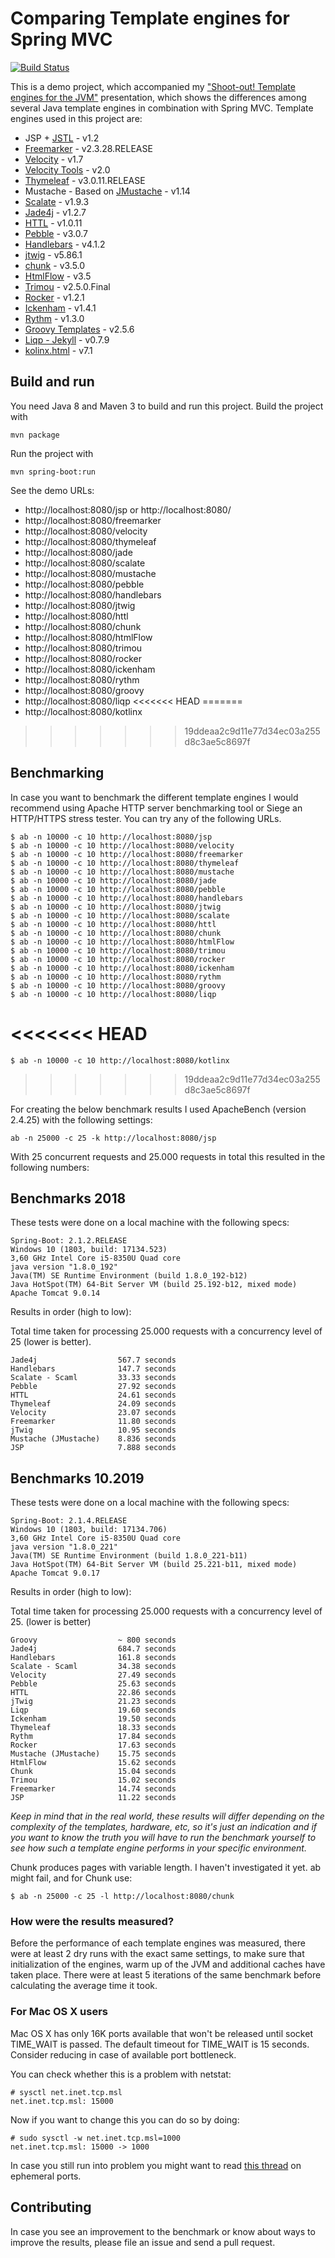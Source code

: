 # Comparing Template engines for Spring MVC

[![Build Status](https://travis-ci.org/jreijn/spring-comparing-template-engines.png?branch=master)](https://travis-ci.org/jreijn/spring-comparing-template-engines)

This is a demo project, which accompanied my ["Shoot-out! Template engines for the JVM"](http://www.slideshare.net/jreijn/comparing-templateenginesjvm) presentation, which shows the differences among several Java template engines in combination with Spring MVC. Template engines used in this project are:

* JSP + [JSTL](https://jstl.java.net/) - v1.2
* [Freemarker](http://www.freemarker.org/) - v2.3.28.RELEASE
* [Velocity](http://velocity.apache.org/) - v1.7
* [Velocity Tools](http://velocity.apache.org/tools/) - v2.0
* [Thymeleaf](http://www.thymeleaf.org/) - v3.0.11.RELEASE
* Mustache - Based on [JMustache](https://github.com/samskivert/jmustache) - v1.14
* [Scalate](http://scalate.fusesource.org/)  - v1.9.3
* [Jade4j](https://github.com/neuland/jade4j) - v1.2.7
* [HTTL](http://httl.github.io/en/) - v1.0.11
* [Pebble](https://pebbletemplates.io/) - v3.0.7
* [Handlebars](http://jknack.github.io/handlebars.java/) - v4.1.2
* [jtwig](http://jtwig.org/) - v5.86.1
* [chunk](http://www.x5software.com/chunk/) - v3.5.0
* [HtmlFlow](https://github.com/xmlet/HtmlFlow/) - v3.5
* [Trimou](http://trimou.org/) - v2.5.0.Final
* [Rocker](https://github.com/fizzed/rocker/) - v1.2.1
* [Ickenham](https://github.com/enpassant/ickenham) - v1.4.1
* [Rythm](http://rythmengine.org/) - v1.3.0
* [Groovy Templates](https://groovy.apache.org/) - v2.5.6
* [Liqp - Jekyll](https://github.com/bkiers/Liqp) - v0.7.9
* [kolinx.html](https://github.com/Kotlin/kotlinx.html) - v7.1

## Build and run
You need Java 8 and Maven 3 to build and run this project.
Build the project with

    mvn package

Run the project with

    mvn spring-boot:run

See the demo URLs:

  - http://localhost:8080/jsp or http://localhost:8080/
  - http://localhost:8080/freemarker
  - http://localhost:8080/velocity
  - http://localhost:8080/thymeleaf
  - http://localhost:8080/jade
  - http://localhost:8080/scalate
  - http://localhost:8080/mustache
  - http://localhost:8080/pebble
  - http://localhost:8080/handlebars
  - http://localhost:8080/jtwig
  - http://localhost:8080/httl  
  - http://localhost:8080/chunk
  - http://localhost:8080/htmlFlow
  - http://localhost:8080/trimou
  - http://localhost:8080/rocker
  - http://localhost:8080/ickenham
  - http://localhost:8080/rythm
  - http://localhost:8080/groovy
  - http://localhost:8080/liqp
<<<<<<< HEAD
=======
  - http://localhost:8080/kotlinx
>>>>>>> 19ddeaa2c9d11e77d34ec03a255d8c3ae5c8697f

## Benchmarking

In case you want to benchmark the different template engines I would recommend using Apache HTTP server benchmarking tool or Siege an HTTP/HTTPS stress tester.
You can try any of the following URLs.

    $ ab -n 10000 -c 10 http://localhost:8080/jsp
    $ ab -n 10000 -c 10 http://localhost:8080/velocity
    $ ab -n 10000 -c 10 http://localhost:8080/freemarker
    $ ab -n 10000 -c 10 http://localhost:8080/thymeleaf
    $ ab -n 10000 -c 10 http://localhost:8080/mustache
    $ ab -n 10000 -c 10 http://localhost:8080/jade
    $ ab -n 10000 -c 10 http://localhost:8080/pebble
    $ ab -n 10000 -c 10 http://localhost:8080/handlebars
    $ ab -n 10000 -c 10 http://localhost:8080/jtwig
    $ ab -n 10000 -c 10 http://localhost:8080/scalate
    $ ab -n 10000 -c 10 http://localhost:8080/httl
    $ ab -n 10000 -c 10 http://localhost:8080/chunk
    $ ab -n 10000 -c 10 http://localhost:8080/htmlFlow
    $ ab -n 10000 -c 10 http://localhost:8080/trimou
    $ ab -n 10000 -c 10 http://localhost:8080/rocker
    $ ab -n 10000 -c 10 http://localhost:8080/ickenham
    $ ab -n 10000 -c 10 http://localhost:8080/rythm
    $ ab -n 10000 -c 10 http://localhost:8080/groovy
    $ ab -n 10000 -c 10 http://localhost:8080/liqp
<<<<<<< HEAD
=======
    $ ab -n 10000 -c 10 http://localhost:8080/kotlinx
>>>>>>> 19ddeaa2c9d11e77d34ec03a255d8c3ae5c8697f

For creating the below benchmark results I used ApacheBench (version 2.4.25) with the following settings:

```
ab -n 25000 -c 25 -k http://localhost:8080/jsp
```
With 25 concurrent requests and 25.000 requests in total this resulted in the following numbers:


## Benchmarks 2018

These tests were done on a local machine with the following specs:

```
Spring-Boot: 2.1.2.RELEASE
Windows 10 (1803, build: 17134.523)
3,60 GHz Intel Core i5-8350U Quad core
java version "1.8.0_192"
Java(TM) SE Runtime Environment (build 1.8.0_192-b12)
Java HotSpot(TM) 64-Bit Server VM (build 25.192-b12, mixed mode)
Apache Tomcat 9.0.14
```

Results in order (high to low):

Total time taken for processing 25.000 requests with a concurrency level of 25 (lower is better).

```
Jade4j                  567.7 seconds
Handlebars              147.7 seconds
Scalate - Scaml         33.33 seconds
Pebble                  27.92 seconds
HTTL                    24.61 seconds
Thymeleaf               24.09 seconds
Velocity                23.07 seconds
Freemarker              11.80 seconds
jTwig                   10.95 seconds
Mustache (JMustache)    8.836 seconds
JSP                     7.888 seconds
```

## Benchmarks 10.2019

These tests were done on a local machine with the following specs:

```
Spring-Boot: 2.1.4.RELEASE
Windows 10 (1803, build: 17134.706)
3,60 GHz Intel Core i5-8350U Quad core
java version "1.8.0_221"
Java(TM) SE Runtime Environment (build 1.8.0_221-b11)
Java HotSpot(TM) 64-Bit Server VM (build 25.221-b11, mixed mode)
Apache Tomcat 9.0.17
```

Results in order (high to low):

Total time taken for processing 25.000 requests with a concurrency level of 25. (lower is better)

```
Groovy                  ~ 800 seconds
Jade4j                  684.7 seconds
Handlebars              161.8 seconds
Scalate - Scaml         34.38 seconds
Velocity                27.49 seconds
Pebble                  25.63 seconds
HTTL                    22.86 seconds
jTwig                   21.23 seconds
Liqp                    19.60 seconds
Ickenham                19.50 seconds
Thymeleaf               18.33 seconds
Rythm                   17.84 seconds
Rocker                  17.63 seconds
Mustache (JMustache)    15.75 seconds
HtmlFlow                15.62 seconds
Chunk                   15.04 seconds
Trimou                  15.02 seconds
Freemarker              14.74 seconds
JSP                     11.22 seconds
```

*Keep in mind that in the real world, these results will differ depending on the complexity of the templates, hardware, etc, so it's just an indication and if you want to know the truth you will have to run the benchmark yourself to see how such a template engine performs in your specific environment.*

Chunk produces pages with variable length. I haven't investigated it yet. ab might fail, and for Chunk use:

    $ ab -n 25000 -c 25 -l http://localhost:8080/chunk

### How were the results measured?

Before the performance of each template engines was measured, there were at least 2 dry runs with the exact same settings, to make sure that initialization of the engines, warm up of the JVM and additional caches have taken place. There were at least 5 iterations of the same benchmark before calculating the average time it took.

### For Mac OS X users

Mac OS X has only 16K ports available that won't be released until socket
TIME_WAIT is passed. The default timeout for TIME_WAIT is 15 seconds.
Consider reducing in case of available port bottleneck.

You can check whether this is a problem with netstat:

    # sysctl net.inet.tcp.msl
    net.inet.tcp.msl: 15000

Now if you want to change this you can do so by doing:

    # sudo sysctl -w net.inet.tcp.msl=1000
    net.inet.tcp.msl: 15000 -> 1000

In case you still run into problem you might want to read [this thread](http://stackoverflow.com/questions/1216267/ab-program-freezes-after-lots-of-requests-why/1217100#1217100) on ephemeral ports.

## Contributing

In case you see an improvement to the benchmark or know about ways to improve the results, please file an issue and send a pull request.
